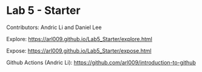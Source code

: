 # Lab 5 - Starter

Contributors: Andric Li and Daniel Lee

Explore: https://arl009.github.io/Lab5_Starter/explore.html

Expose: https://arl009.github.io/Lab5_Starter/expose.html

Github Actions (Andric Li): https://github.com/arl009/introduction-to-github
